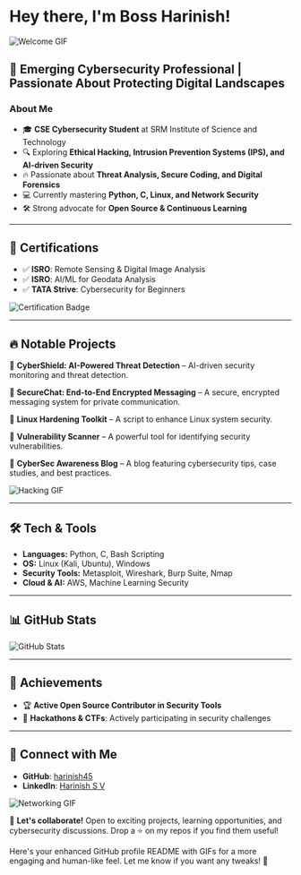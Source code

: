# Hey there, I'm **Boss Harinish!**

![Welcome GIF](https://media.giphy.com/media/hvRJCLFzcasrR4ia7z/giphy.gif)

## 🚀 Emerging Cybersecurity Professional | Passionate About Protecting Digital Landscapes

### About Me

- 🎓 **CSE Cybersecurity Student** at SRM Institute of Science and Technology
- 🔍 Exploring **Ethical Hacking, Intrusion Prevention Systems (IPS), and AI-driven Security**
- 🔥 Passionate about **Threat Analysis, Secure Coding, and Digital Forensics**
- 💻 Currently mastering **Python, C, Linux, and Network Security**
- 🛠 Strong advocate for **Open Source & Continuous Learning**

---

## 📜 Certifications

- ✅ **ISRO**: Remote Sensing & Digital Image Analysis
- ✅ **ISRO**: AI/ML for Geodata Analysis
- ✅ **TATA Strive**: Cybersecurity for Beginners

![Certification Badge](https://media.giphy.com/media/xTiTnqUxyWbsAXq7Ju/giphy.gif)

---

## 🔥 Notable Projects

🔹 **CyberShield: AI-Powered Threat Detection** – AI-driven security monitoring and threat detection.

🔹 **SecureChat: End-to-End Encrypted Messaging** – A secure, encrypted messaging system for private communication.

🔹 **Linux Hardening Toolkit** – A script to enhance Linux system security.

🔹 **Vulnerability Scanner** – A powerful tool for identifying security vulnerabilities.

🔹 **CyberSec Awareness Blog** – A blog featuring cybersecurity tips, case studies, and best practices.

![Hacking GIF](https://media.giphy.com/media/RM8L57ft9qCo4/giphy.gif)

---

## 🛠 Tech & Tools

- **Languages:** Python, C, Bash Scripting
- **OS:** Linux (Kali, Ubuntu), Windows
- **Security Tools:** Metasploit, Wireshark, Burp Suite, Nmap
- **Cloud & AI:** AWS, Machine Learning Security

---

## 📊 GitHub Stats

![GitHub Stats](https://github-readme-stats.vercel.app/api?username=harinish45&show_icons=true&theme=dark)

---

## 🎯 Achievements

- 🏆 **Active Open Source Contributor in Security Tools**
- 🥇 **Hackathons & CTFs**: Actively participating in security challenges

---

## 🤝 Connect with Me

- **GitHub**: [harinish45](https://github.com/harinish45)
- **LinkedIn**: [Harinish S V](https://www.linkedin.com/in/harinish-s-v-1893652ab)

![Networking GIF](https://media.giphy.com/media/JUfuF5iiwN2iHh4Btg/giphy.gif)

🚀 **Let's collaborate!** Open to exciting projects, learning opportunities, and cybersecurity discussions. Drop a ⭐ on my repos if you find them useful!


Here's your enhanced GitHub profile README with GIFs for a more engaging and human-like feel. Let me know if you want any tweaks! 🚀


